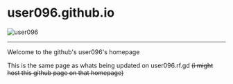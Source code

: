 # user096.github.io
![user096](https://avatars0.githubusercontent.com/u/39256422?s=400&u=ec59744dd55191ac22058bd373b965db10d2096f&v=4?raw=true)
<hr>
Welcome to the github's user096's homepage

This is the same page as whats being updated on user096.rf.gd ~~(i might host this github page on that homepage)~~
